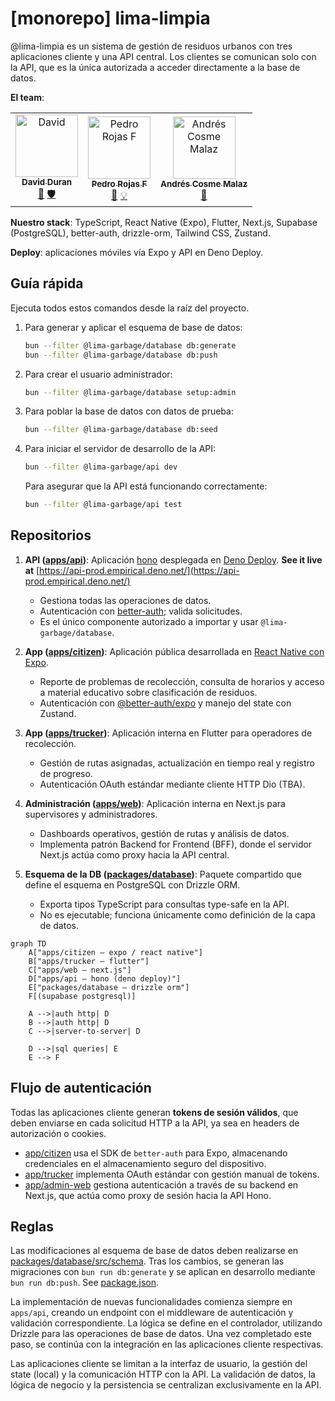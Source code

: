 # [monorepo] lima-limpia

@lima-limpia es un sistema de gestión de residuos urbanos con tres aplicaciones
cliente y una API central. Los clientes se comunican solo con la API, que es la
única autorizada a acceder directamente a la base de datos.

**El team**:

<!-- ALL-CONTRIBUTORS-LIST:START - Do not remove or modify this section -->
<!-- prettier-ignore-start -->
<!-- markdownlint-disable -->
<table>
  <tbody>
    <tr>
      <td align="center">
        <a href="http://totallynotdavid.github.io">
          <img src="https://avatars.githubusercontent.com/u/20960328?v=4?s=100" width="100px;" alt="David"/><br />
          <sub><b>David Duran</b></sub>
        </a><br />
        <a href="#maintenance-totallynotdavid" title="Maintenance">🚧</a>
        <a href="#security-totallynotdavid" title="Security">🛡️</a>
      </td>
      <td align="center">
        <a href="https://github.com/PedroRojasF">
          <img src="https://avatars.githubusercontent.com/u/48870694?v=4?s=100" width="100px;" alt="Pedro Rojas F"/><br />
          <sub><b>Pedro Rojas F</b></sub>
        </a><br />
        <a href="#maintenance-totallynotdavid" title="Maintenance">🚧</a>
        <a href="#ideas-PedroRojasF" title="Ideas">💡</a>
      </td>
      <td align="center">
        <a href="https://github.com/andrescosmemalaz">
          <img src="https://avatars.githubusercontent.com/u/57787417?v=4?s=100" width="100px;" alt="Andrés Cosme Malaz"/><br />
          <sub><b>Andrés Cosme Malaz</b></sub>
        </a><br />
        <a href="#maintenance-totallynotdavid" title="Maintenance">🚧</a>
      </td>
    </tr>
  </tbody>
</table>

<!-- markdownlint-restore -->
<!-- prettier-ignore-end -->
<!-- ALL-CONTRIBUTORS-LIST:END -->

**Nuestro stack**: TypeScript, React Native (Expo), Flutter, Next.js, Supabase
(PostgreSQL), better-auth, drizzle-orm, Tailwind CSS, Zustand.

**Deploy**: aplicaciones móviles vía Expo y API en Deno Deploy.

## Guía rápida

Ejecuta todos estos comandos desde la raíz del proyecto.

1. Para generar y aplicar el esquema de base de datos:

   ```bash
   bun --filter @lima-garbage/database db:generate
   bun --filter @lima-garbage/database db:push
   ```

2. Para crear el usuario administrador:

   ```bash
   bun --filter @lima-garbage/database setup:admin
   ```

3. Para poblar la base de datos con datos de prueba:

   ```bash
   bun --filter @lima-garbage/database db:seed
   ```

4. Para iniciar el servidor de desarrollo de la API:

   ```bash
   bun --filter @lima-garbage/api dev
   ```

   Para asegurar que la API está funcionando correctamente:

   ```bash
   bun --filter @lima-garbage/api test
   ```

## Repositorios

1. **API ([apps/api](apps/api))**: Aplicación
   [hono](https://hono.dev/docs/getting-started/deno) desplegada en
   [Deno Deploy](https://console.deno.com/empirical). **See it live at**
   [https://api-prod.empirical.deno.net/](https://api-prod.empirical.deno.net/)
   - Gestiona todas las operaciones de datos.
   - Autenticación con
     [better-auth](https://www.better-auth.com/docs/concepts/database); valida
     solicitudes.
   - Es el único componente autorizado a importar y usar
     `@lima-garbage/database`.

2. **App ([apps/citizen](apps/citizen))**: Aplicación pública desarrollada en
   [React Native con Expo](https://docs.expo.dev/develop/development-builds/introduction/).
   - Reporte de problemas de recolección, consulta de horarios y acceso a
     material educativo sobre clasificación de residuos.
   - Autenticación con
     [@better-auth/expo](https://www.npmjs.com/package/@better-auth/expo) y
     manejo del state con Zustand.

3. **App ([apps/trucker](apps/trucker))**: Aplicación interna en Flutter para
   operadores de recolección.
   - Gestión de rutas asignadas, actualización en tiempo real y registro de
     progreso.
   - Autenticación OAuth estándar mediante cliente HTTP Dio (TBA).

4. **Administración ([apps/web](apps/web))**: Aplicación interna en Next.js para
   supervisores y administradores.
   - Dashboards operativos, gestión de rutas y análisis de datos.
   - Implementa patrón Backend for Frontend (BFF), donde el servidor Next.js
     actúa como proxy hacia la API central.

5. **Esquema de la DB ([packages/database](packages/database))**: Paquete
   compartido que define el esquema en PostgreSQL con Drizzle ORM.
   - Exporta tipos TypeScript para consultas type-safe en la API.
   - No es ejecutable; funciona únicamente como definición de la capa de datos.

```mermaid
graph TD
    A["apps/citizen – expo / react native"]
    B["apps/trucker – flutter"]
    C["apps/web – next.js"]
    D["apps/api – hono (deno deploy)"]
    E["packages/database – drizzle orm"]
    F[(supabase postgresql)]

    A -->|auth http| D
    B -->|auth http| D
    C -->|server-to-server| D

    D -->|sql queries| E
    E --> F
```

## Flujo de autenticación

Todas las aplicaciones cliente generan **tokens de sesión válidos**, que deben
enviarse en cada solicitud HTTP a la API, ya sea en headers de autorización o
cookies.

- [app/citizen](app/citizen) usa el SDK de `better-auth` para Expo, almacenando
  credenciales en el almacenamiento seguro del dispositivo.
- [app/trucker](app/trucker) implementa OAuth estándar con gestión manual de
  tokens.
- [app/admin-web](app/admin-web) gestiona autenticación a través de su backend
  en Next.js, que actúa como proxy de sesión hacia la API Hono.

## Reglas

Las modificaciones al esquema de base de datos deben realizarse en
[packages/database/src/schema](packages/database/src/schema/). Tras los cambios,
se generan las migraciones con `bun run db:generate` y se aplican en desarrollo
mediante `bun run db:push`. See
[package.json](packages/database/package.json?plain=1#L9).

La implementación de nuevas funcionalidades comienza siempre en `apps/api`,
creando un endpoint con el middleware de autenticación y validación
correspondiente. La lógica se define en el controlador, utilizando Drizzle para
las operaciones de base de datos. Una vez completado este paso, se continúa con
la integración en las aplicaciones cliente respectivas.

Las aplicaciones cliente se limitan a la interfaz de usuario, la gestión del
state (local) y la comunicación HTTP con la API. La validación de datos, la
lógica de negocio y la persistencia se centralizan exclusivamente en la API.
